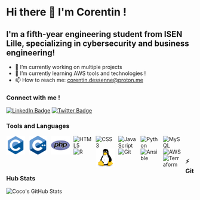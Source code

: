 # Hi there 👋 I'm Corentin !

## I'm a fifth-year engineering student from ISEN Lille, specializing in cybersecurity and business engineering!

- 🔭 I’m currently working on multiple projects
- 🌱 I’m currently learning AWS tools and technologies !
- 📫 How to reach me: corentin.dessenne@proton.me

### Connect with me !

[![LinkedIn Badge](https://img.shields.io/badge/linkedin-%230077B5.svg?&style=for-the-badge&logo=linkedin&logoColor=white)](https://www.linkedin.com/in/corentin-dessenne/)
[![Twitter Badge](https://img.shields.io/badge/Twitter-1DA1F2?style=for-the-badge&logo=twitter&logoColor=white)](https://twitter.com/Coco_Dsn)

### Tools and Languages

<img align="left" alt="C" width="50px" src="https://raw.githubusercontent.com/devicons/devicon/v2.14.0/icons/c/c-original.svg" style="padding-right:10px;" />
<img align="left" alt="C++" width="50px" src="https://raw.githubusercontent.com/devicons/devicon/v2.14.0/icons/cplusplus/cplusplus-original.svg" style="padding-right:10px;" />
<img align="left" alt="PHP" width="50px" src="https://raw.githubusercontent.com/devicons/devicon/v2.14.0/icons/php/php-original.svg" style="padding-right:10px;" />
<img align="left" alt="HTML5" width="50px" src="https://cdn.jsdelivr.net/gh/devicons/devicon/icons/html5/html5-original.svg" style="padding-right:10px;" />
<img align="left" alt="CSS3" width="50px" src="https://cdn.jsdelivr.net/gh/devicons/devicon/icons/css3/css3-original.svg" style="padding-right:10px;" />
<img align="left" alt="JavaScript" width="50px" src="https://cdn.jsdelivr.net/gh/devicons/devicon/icons/javascript/javascript-original.svg" style="padding-right:10px;" />
<img align="left" alt="Python" width="50px" src="https://cdn.jsdelivr.net/gh/devicons/devicon/icons/python/python-original.svg" style="padding-right:10px;" />
<img align="left" alt="MySQL" width="50px" src="https://cdn.jsdelivr.net/gh/devicons/devicon/icons/mysql/mysql-original.svg" style="padding-right:10px;" />
<img align="left" alt="R" width="50px" src="https://cdn.jsdelivr.net/gh/devicons/devicon/icons/r/r-original.svg" style="padding-right:10px;" />
<img align="left" alt="Linux" width="50px" src="https://raw.githubusercontent.com/devicons/devicon/v2.14.0/icons/linux/linux-original.svg" style="padding-right:10px;" />
<img align="left" alt="Git" width="50px" src="https://cdn.jsdelivr.net/gh/devicons/devicon/icons/git/git-original.svg" style="padding-right:10px;" />
<img align="left" alt="Ansible" width="50px" src="https://cdn.jsdelivr.net/gh/devicons/devicon/icons/ansible/ansible-original-wordmark.svg" style="padding-right:10px;" />
<img align="left" alt="AWS" width="50px" src="https://cdn.jsdelivr.net/gh/devicons/devicon/icons/amazonwebservices/amazonwebservices-original-wordmark.svg" style="padding-right:10px;" />
<img align="left" alt="Terraform" width="50px" src="https://cdn.jsdelivr.net/gh/devicons/devicon/icons/terraform/terraform-original.svg" style="padding-right:10px;" />

<br/>
<br/>

### :zap: GitHub Stats</summary>
<img align="left" alt="Coco's GitHub Stats" src="https://github-readme-stats.vercel.app/api?username=corentindessenne&show_icons=true&hide_border=false&title_color=ff652f&icon_color=FFE400&bg_color=09131B&text_color=ffffff&border_color=0c1a25"/>
